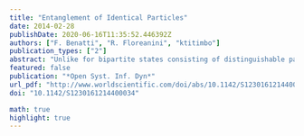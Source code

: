 ```yaml
---
title: "Entanglement of Identical Particles"
date: 2014-02-28
publishDate: 2020-06-16T11:35:52.446392Z
authors: ["F. Benatti", "R. Floreanini", "ktitimbo"]
publication_types: ["2"]
abstract: "Unlike for bipartite states consisting of distinguishable particles, in the case of identical parties the notion of entanglement is still under debate. In the following, we review two different approaches to the entanglement of systems consisting of two bosons or fermions; the first approach is based on the particle aspect typical of first quantization and identifies separable pure states as those that allow to assign two orthogonal single particle vector states to both parties. The second approach makes full use of the mode aspect of second quantization whereby separability can be formulated as absence of nonlocal correlation among two different sets of modes. While the first approach applies to pure states only, the second one is more general and characterizes generic entangled states. In the following, we shall show that the mode-based approach indeed contains the particle-based one."
featured: false
publication: "*Open Syst. Inf. Dyn*"
url_pdf: "http://www.worldscientific.com/doi/abs/10.1142/S1230161214400034"
doi: "10.1142/S1230161214400034"

math: true
highlight: true
---
```


